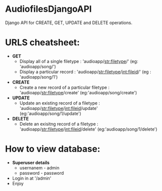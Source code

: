 # AudiofilesDjangoAPI
Django API for CREATE, GET, UPDATE and DELETE operations.

URLS cheatsheet:
======

* **GET**
  * Display all of a single filetype : 'audioapp/<str:filetype>/' (eg: 'audioapp/song/')
  * Display a particular record : 'audioapp/<str:filetype>/<int:fileid>/' (eg : 'audioapp/song/1')
* **CREATE**
  * Create a new record of a particular filetype : 'audioapp/<str:filetype>/create' (eg:'audioapp/song/create')
* **UPDATE**
  * Update an existing record of a filetype : 'audioapp/<str:filetype>/<int:fileid>/update' (eg:'audioapp/song/1/update')
* **DELETE**
  * Delete an exisitng record of a filetype : 'audioapp/<str:filetype>/<int:fileid>/delete' (eg:'audioapp/song/1/delete')

How to view database:
======

* **Superuser details**
  * usernanem - admin
  * password - password
* Login in at '/admin'
* Enjoy

